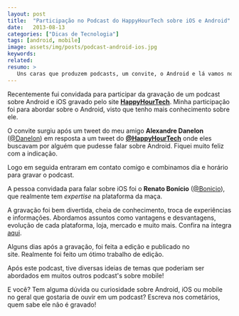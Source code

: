 ```yaml
---
layout: post
title:  "Participação no Podcast do HappyHourTech sobre iOS e Android"
date:   2013-08-13
categories: ["Dicas de Tecnologia"]
tags: [android, mobile]
image: assets/img/posts/podcast-android-ios.jpg
keywords:
related:
resumo: >
   Uns caras que produzem podcasts, um convite, o Android e lá vamos nós de novo!
---
```

<p>Recentemente fui convidada para participar da gravação de um podcast sobre Android e iOS gravado pelo site <strong><a href="http://happyhourtech.com/" target="_blank">HappyHourTech</a></strong>. Minha participação foi para abordar sobre o Android, visto que tenho mais conhecimento sobre ele.</p>
<p>O convite surgiu após um tweet do meu amigo <strong>Alexandre Danelon</strong> (<a href="https://twitter.com/danelon" target="_blank">@Danelon</a>) em resposta a um tweet do <strong><a href="https://twitter.com/happyhourtech" target="_blank">@HappyHourTech</a></strong> onde eles buscavam por alguém que pudesse falar sobre Android. Fiquei muito feliz com a indicação.</p>
<p>Logo em seguida entraram em contato comigo e combinamos dia e horário para gravar o podcast.</p>
<p>A pessoa convidada para falar sobre iOS foi o <strong>Renato Bonício</strong> (<a href="https://twitter.com/bonicio" target="_blank">@Bonicio</a>), que realmente tem <em>expertise</em> na plataforma da maça.</p>
<p>A gravação foi bem divertida, cheia de conhecimento, troca de experiências e informações. Abordamos assuntos como vantagens e desvantagens, evolução de cada plataforma, loja, mercado e muito mais. Confira na íntegra <a title="Podcast Android e iOS" href="http://happyhourtech.com/h2t129-ios-vs-android-de-novo/" target="_blank">aqui</a>.</p>
<p>Alguns dias após a gravação, foi feita a edição e publicado no site. Realmente foi feito um ótimo trabalho de edição.</p>
<p>Após este podcast, tive diversas ideias de temas que poderiam ser abordados em muitos outros podcast's sobre mobile!</p>
<p>E você? Tem alguma dúvida ou curiosidade sobre Android, iOS ou mobile no geral que gostaria de ouvir em um podcast? Escreva nos cometários, quem sabe ele não é gravado!</p>
